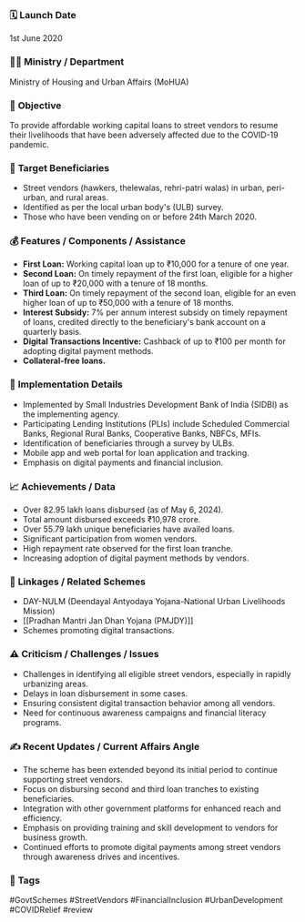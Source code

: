 
### 🗓️ **Launch Date**
1st June 2020

### 🧑‍🏫 **Ministry / Department**
Ministry of Housing and Urban Affairs (MoHUA)

### 🎯 **Objective**
To provide affordable working capital loans to street vendors to resume their livelihoods that have been adversely affected due to the COVID-19 pandemic.

### 👥 **Target Beneficiaries**
- Street vendors (hawkers, thelewalas, rehri-patri walas) in urban, peri-urban, and rural areas.
- Identified as per the local urban body's (ULB) survey.
- Those who have been vending on or before 24th March 2020.

### 💰 **Features / Components / Assistance**
- **First Loan:** Working capital loan up to ₹10,000 for a tenure of one year.
- **Second Loan:** On timely repayment of the first loan, eligible for a higher loan of up to ₹20,000 with a tenure of 18 months.
- **Third Loan:** On timely repayment of the second loan, eligible for an even higher loan of up to ₹50,000 with a tenure of 18 months.
- **Interest Subsidy:** 7% per annum interest subsidy on timely repayment of loans, credited directly to the beneficiary's bank account on a quarterly basis.
- **Digital Transactions Incentive:** Cashback of up to ₹100 per month for adopting digital payment methods.
- **Collateral-free loans.**

### 📍 **Implementation Details**
- Implemented by Small Industries Development Bank of India (SIDBI) as the implementing agency.
- Participating Lending Institutions (PLIs) include Scheduled Commercial Banks, Regional Rural Banks, Cooperative Banks, NBFCs, MFIs.
- Identification of beneficiaries through a survey by ULBs.
- Mobile app and web portal for loan application and tracking.
- Emphasis on digital payments and financial inclusion.

### 📈 **Achievements / Data**
- Over 82.95 lakh loans disbursed (as of May 6, 2024).
- Total amount disbursed exceeds ₹10,978 crore.
- Over 55.79 lakh unique beneficiaries have availed loans.
- Significant participation from women vendors.
- High repayment rate observed for the first loan tranche.
- Increasing adoption of digital payment methods by vendors.

### 🧩 **Linkages / Related Schemes**
- DAY-NULM (Deendayal Antyodaya Yojana-National Urban Livelihoods Mission)
- [[Pradhan Mantri Jan Dhan Yojana (PMJDY)]]
- Schemes promoting digital transactions.

### ⚠️ **Criticism / Challenges / Issues**
- Challenges in identifying all eligible street vendors, especially in rapidly urbanizing areas.
- Delays in loan disbursement in some cases.
- Ensuring consistent digital transaction behavior among all vendors.
- Need for continuous awareness campaigns and financial literacy programs.

### ✍️ **Recent Updates / Current Affairs Angle**
- The scheme has been extended beyond its initial period to continue supporting street vendors.
- Focus on disbursing second and third loan tranches to existing beneficiaries.
- Integration with other government platforms for enhanced reach and efficiency.
- Emphasis on providing training and skill development to vendors for business growth.
- Continued efforts to promote digital payments among street vendors through awareness drives and incentives.

### 🔗 **Tags**
#GovtSchemes #StreetVendors #FinancialInclusion #UrbanDevelopment #COVIDRelief
#review